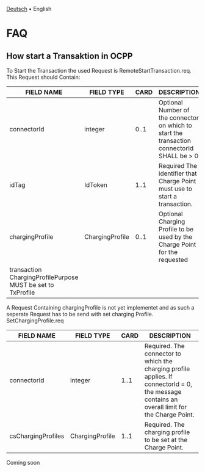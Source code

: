 [Deutsch](faq-de.md) &bull; English

# FAQ

## How start a Transaktion in OCPP
To Start the Transaction the used Request is RemoteStartTransaction.req.
This Request should Contain:

|FIELD NAME | FIELD TYPE | CARD | DESCRIPTION |
| ----------- | ------------- | ---------- | ------------------------------------- |
| connectorId | integer | 0..1 | Optional Number of the connector on which to start the transaction connectorId SHALL be > 0 |
| idTag | IdToken | 1..1 | Required The identifier that Charge Point must use to start a transaction.
| chargingProfile | ChargingProfile | 0..1 | Optional Charging Profile to be used by the Charge Point for the requested
transaction ChargingProfilePurpose MUST be set to TxProfile |

A Request Containing chargingProfile is not yet implementet and as such a seperate Request has to be send with set charging Profile.
SetChargingProfile.req

| FIELD NAME | FIELD TYPE | CARD | DESCRIPTION |
| ----------- | ------------- | ---------- | ------------------------------------- |
| connectorId | integer | 1..1 | Required. The connector to which the charging profile applies. If connectorId = 0, the message contains an overall limit for the Charge Point. |
| csChargingProfiles | ChargingProfile | 1..1 | Required. The charging profile to be set at the Charge Point.|


  
Coming soon




